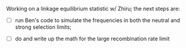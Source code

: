 Working on a linkage equilibrium statistic w/ Zhiru; the next steps are: 

- [ ] run Ben's code to simulate the frequencies in both the neutral and strong selection limits;  
- [ ] do and write up the math for the large recombination rate limit

